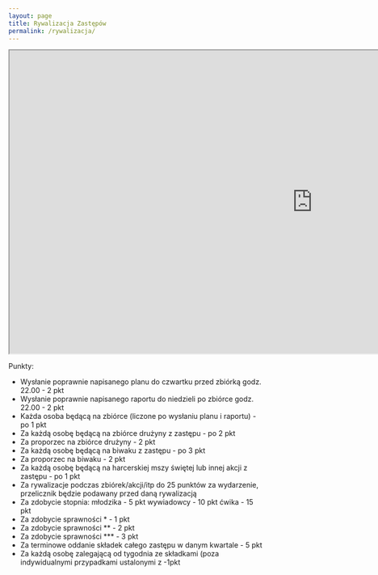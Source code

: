 ```yaml
---
layout: page
title: Rywalizacja Zastępów
permalink: /rywalizacja/
---
```


<iframe src="https://docs.google.com/spreadsheets/d/e/2PACX-1vTJ7riomkuQFWH-FnXGpcfQNMJKUlencUHq_3wPLze60WAsnpG1UqSD5lguKBXgOmDwqX97KJSlrZyV/pubhtml?widget=true&amp;headers=false" width="1200" height="600"></iframe>

Punkty: 
- Wysłanie poprawnie napisanego planu do czwartku przed zbiórką godz. 22.00 - 2 pkt
- Wysłanie poprawnie napisanego raportu do niedzieli po zbiórce godz. 22.00 - 2 pkt
- Każda osoba będącą na zbiórce (liczone po wysłaniu planu i raportu) - po 1 pkt
- Za każdą osobę będącą na zbiórce drużyny z zastępu - po 2 pkt
- Za proporzec na zbiórce drużyny - 2 pkt
- Za każdą osobę będącą na biwaku z zastępu - po 3 pkt
- Za proporzec na biwaku - 2 pkt
- Za każdą osobę będącą na harcerskiej mszy świętej lub innej akcji z zastępu - po 1 pkt
- Za rywalizacje podczas zbiórek/akcji/itp do 25 punktów za wydarzenie, przelicznik będzie podawany przed daną rywalizacją
- Za zdobycie stopnia:
    młodzika - 5 pkt
    wywiadowcy - 10 pkt
    ćwika - 15 pkt
- Za zdobycie sprawności * - 1 pkt
- Za zdobycie sprawności ** - 2 pkt
- Za zdobycie sprawności *** - 3 pkt
- Za terminowe oddanie składek całego zastępu w danym kwartale - 5 pkt
- Za każdą osobę zalegającą od tygodnia ze składkami (poza indywidualnymi przypadkami ustalonymi z -1pkt
